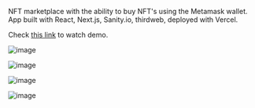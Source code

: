 NFT marketplace with the ability to buy NFT's using the Metamask wallet. App built with React, Next.js, Sanity.io, thirdweb, deployed with Vercel.

Check [this link](https://condard-nft.vercel.app/) to watch demo.

![image](https://user-images.githubusercontent.com/68920116/181230171-573d48ed-bbc3-4187-b426-fa93a756aba2.png)

![image](https://user-images.githubusercontent.com/68920116/181230271-8e52eb09-c7e0-483c-b53c-e5efe26d0ddc.png)

![image](https://user-images.githubusercontent.com/68920116/181230361-af1720a7-1a29-4ccc-91d6-f178abe63b28.png)

![image](https://user-images.githubusercontent.com/68920116/181230438-115fb5ba-c203-4754-8fbb-46ccedf217cc.png)
